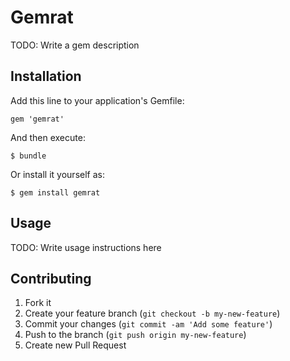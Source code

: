 # Gemrat

TODO: Write a gem description

## Installation

Add this line to your application's Gemfile:

    gem 'gemrat'

And then execute:

    $ bundle

Or install it yourself as:

    $ gem install gemrat

## Usage

TODO: Write usage instructions here

## Contributing

1. Fork it
2. Create your feature branch (`git checkout -b my-new-feature`)
3. Commit your changes (`git commit -am 'Add some feature'`)
4. Push to the branch (`git push origin my-new-feature`)
5. Create new Pull Request
